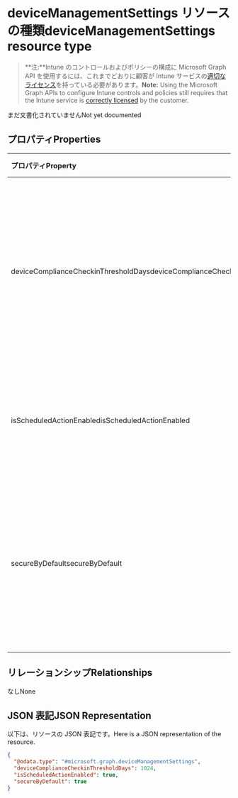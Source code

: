 # <a name="devicemanagementsettings-resource-type"></a><span data-ttu-id="dcfb7-101">deviceManagementSettings リソースの種類</span><span class="sxs-lookup"><span data-stu-id="dcfb7-101">deviceManagementSettings resource type</span></span>

> <span data-ttu-id="dcfb7-102">**注:**Intune のコントロールおよびポリシーの構成に Microsoft Graph API を使用するには、これまでどおりに顧客が Intune サービスの[適切なライセンス](https://go.microsoft.com/fwlink/?linkid=839381)を持っている必要があります。</span><span class="sxs-lookup"><span data-stu-id="dcfb7-102">**Note:** Using the Microsoft Graph APIs to configure Intune controls and policies still requires that the Intune service is [correctly licensed](https://go.microsoft.com/fwlink/?linkid=839381) by the customer.</span></span>

<span data-ttu-id="dcfb7-103">まだ文書化されていません</span><span class="sxs-lookup"><span data-stu-id="dcfb7-103">Not yet documented</span></span>
## <a name="properties"></a><span data-ttu-id="dcfb7-104">プロパティ</span><span class="sxs-lookup"><span data-stu-id="dcfb7-104">Properties</span></span>
|<span data-ttu-id="dcfb7-105">プロパティ</span><span class="sxs-lookup"><span data-stu-id="dcfb7-105">Property</span></span>|<span data-ttu-id="dcfb7-106">型</span><span class="sxs-lookup"><span data-stu-id="dcfb7-106">Type</span></span>|<span data-ttu-id="dcfb7-107">説明</span><span class="sxs-lookup"><span data-stu-id="dcfb7-107">Description</span></span>|
|:---|:---|:---|
|<span data-ttu-id="dcfb7-108">deviceComplianceCheckinThresholdDays</span><span class="sxs-lookup"><span data-stu-id="dcfb7-108">deviceComplianceCheckinThresholdDays</span></span>|<span data-ttu-id="dcfb7-109">Int32</span><span class="sxs-lookup"><span data-stu-id="dcfb7-109">Int32</span></span>|<span data-ttu-id="dcfb7-110">デバイスがチェックインせずに移動し、準拠性を維持できる日数です。</span><span class="sxs-lookup"><span data-stu-id="dcfb7-110">The number of days a device is allowed to go without checking in to remain compliant.</span></span> <span data-ttu-id="dcfb7-111">有効な値は 0 から 120 までです</span><span class="sxs-lookup"><span data-stu-id="dcfb7-111">Valid values 0 to 120</span></span>|
|<span data-ttu-id="dcfb7-112">isScheduledActionEnabled</span><span class="sxs-lookup"><span data-stu-id="dcfb7-112">isScheduledActionEnabled</span></span>|<span data-ttu-id="dcfb7-113">Boolean</span><span class="sxs-lookup"><span data-stu-id="dcfb7-113">Boolean</span></span>|<span data-ttu-id="dcfb7-114">ルールのスケジュール済みアクションの機能が有効かどうか。</span><span class="sxs-lookup"><span data-stu-id="dcfb7-114">Is feature enabled or not for scheduled action for rule.</span></span>|
|<span data-ttu-id="dcfb7-115">secureByDefault</span><span class="sxs-lookup"><span data-stu-id="dcfb7-115">secureByDefault</span></span>|<span data-ttu-id="dcfb7-116">Boolean</span><span class="sxs-lookup"><span data-stu-id="dcfb7-116">Boolean</span></span>|<span data-ttu-id="dcfb7-117">これが true の場合に、対象となるコンプライアンス ポリシーがないと、デバイスは非準拠となります</span><span class="sxs-lookup"><span data-stu-id="dcfb7-117">Device should be noncompliant when there is no compliance policy targeted when this is true</span></span>|

## <a name="relationships"></a><span data-ttu-id="dcfb7-118">リレーションシップ</span><span class="sxs-lookup"><span data-stu-id="dcfb7-118">Relationships</span></span>
<span data-ttu-id="dcfb7-119">なし</span><span class="sxs-lookup"><span data-stu-id="dcfb7-119">None</span></span>
## <a name="json-representation"></a><span data-ttu-id="dcfb7-120">JSON 表記</span><span class="sxs-lookup"><span data-stu-id="dcfb7-120">JSON Representation</span></span>
<span data-ttu-id="dcfb7-121">以下は、リソースの JSON 表記です。</span><span class="sxs-lookup"><span data-stu-id="dcfb7-121">Here is a JSON representation of the resource.</span></span>
<!-- {
  "blockType": "resource",
  "keyProperty": "id",
  "@odata.type": "microsoft.graph.deviceManagementSettings"
}
-->
``` json
{
  "@odata.type": "#microsoft.graph.deviceManagementSettings",
  "deviceComplianceCheckinThresholdDays": 1024,
  "isScheduledActionEnabled": true,
  "secureByDefault": true
}
```



